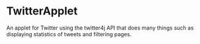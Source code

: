 # TwitterApplet 
An applet for Twitter using the twitter4j API that does many things such as displaying statistics of tweets and filtering pages.
